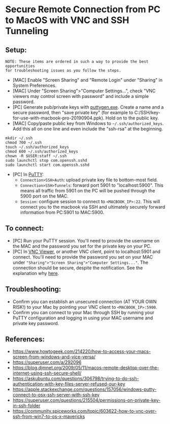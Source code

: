 # Secure Remote Connection from PC to MacOS with VNC and SSH Tunneling

## Setup:

```
NOTE: These items are ordered in such a way to provide the best opportunities
for troubleshooting issues as you follow the steps.
```

- [MAC] Enable "Screen Sharing" and "Remote Login" under "Sharing" in System Preferences.
- [MAC] Under "Screen Sharing">"Computer Settings...", check "VNC viewers may control screen with password" and include a simple password.
- [PC] Generate pub/private keys with [puttygen.exe](https://www.chiark.greenend.org.uk/~sgtatham/putty/latest.html). Create a name and a secure password, then "save private key" (for example to C:/SSH/key-for-use-with-macbook-pro-20190904.ppk). Hold on to the public key.
- [MAC] Copy/paste public key from Windows to `~/.ssh/authorized_keys`. Add this all on one line and even include the "ssh-rsa" at the beginning.
```
mkdir ~/.ssh
chmod 700 ~/.ssh
touch ~/.ssh/authorized_keys
chmod 600 ~/.ssh/authorized_keys
chown -R $USER:staff ~/.ssh
sudo launchctl stop com.openssh.sshd
sudo launchctl start com.openssh.sshd
```
- [PC] In [PuTTY](https://www.chiark.greenend.org.uk/~sgtatham/putty/latest.html):
  - `Connection>SSH>Auth`: upload private key file to bottom-most field.
  - `Connection>SSH>Tunnels`: forward port 5901 to "localhost:5900". This means all traffic from 5901 on the PC will be pushed through the 5900 port on the MAC.
  - `Session`: configure session to connect to `<MACBOOK_IP>:22`. This will connect you to the macbook via SSH and ultimately securely forward information from PC:5901 to MAC:5900.


## To connect:
- [PC] Run your PuTTY session. You'll need to provide the username on the MAC and the password you set for the private key on your PC.
- [PC] In [VNC Viewer](https://www.realvnc.com/en/connect/download/viewer/), or another VNC client, point to localhost:5901 and connect. You'll need to provide the password you set on your MAC under `"Sharing">"Screen Sharing">"Computer Settings..."`. The connection should be secure, despite the notification. See the explanation why [here](https://community.spiceworks.com/topic/603622-how-to-vnc-over-ssh-from-win7-to-os-x-mavericks).

## Troubleshooting:
- Confirm you can establish an unsecured connection (AT YOUR OWN RISK!) to your Mac by pointing your VNC client to `<MACBOOK_IP>:5900`.
- Confirm you can connect to your Mac through SSH by running your PuTTY configuration and logging in using your MAC username and private key password.

## References:
- https://www.howtogeek.com/214220/how-to-access-your-macs-screen-from-windows-and-vice-versa/
- https://superuser.com/a/292096
- https://blog.djmnet.org/2009/05/11/macos-remote-desktop-over-the-internet-using-ssh-secure-shell/
- https://askubuntu.com/questions/306798/trying-to-do-ssh-authentication-with-key-files-server-refused-our-key
- https://apple.stackexchange.com/questions/157056/windows-putty-connect-to-osx-ssh-server-with-ssh-key
- https://superuser.com/questions/215504/permissions-on-private-key-in-ssh-folder
- https://community.spiceworks.com/topic/603622-how-to-vnc-over-ssh-from-win7-to-os-x-mavericks
